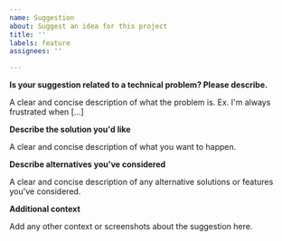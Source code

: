 ```yaml
---
name: Suggestion
about: Suggest an idea for this project
title: ''
labels: feature
assignees: ''

---
```


**Is your suggestion related to a technical problem? Please describe.**

A clear and concise description of what the problem is. Ex. I'm always frustrated when [...]

**Describe the solution you'd like**

A clear and concise description of what you want to happen.

**Describe alternatives you've considered**

A clear and concise description of any alternative solutions or features you've considered.

**Additional context**

Add any other context or screenshots about the suggestion here.
